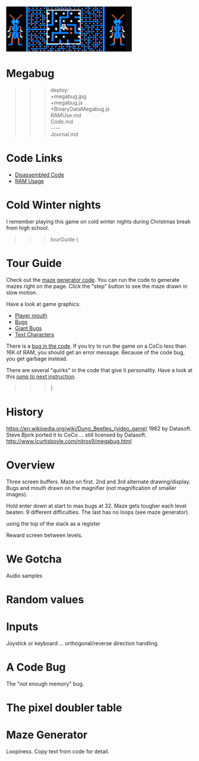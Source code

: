 ![Megabug](megabug.jpg)

# Megabug

>>> deploy:<br>
>>>   +megabug.jpg<br>
>>>   +megabug.js<br>
>>>   +BinaryDataMegabug.js<br>
>>>   RAMUse.md<br>
>>>   Code.md<br>
>>>   ----<br>
>>>   Journal.md<br>

# Code Links

* [Disassembled Code](Code.md)
* [RAM Usage](RAMUse.md)

# Cold Winter nights

I remember playing this game on cold winter nights during Christmas break from high school.

>>> tourGuide {

# Tour Guide
Check out the [maze generator code](Code.md#draw-the-maze). You can run the code to generate mazes right on the page. Click the "step" button to see the maze drawn in slow motion.

Have a look at game graphics: 
  * [Player mouth](Code.md#player-graphics)
  * [Bugs](Code.md#bug-graphics)
  * [Giant Bugs](Code.md#giant-bug-graphics)
  * [Text Characters](Code.md#character-graphics)

There is a [bug in the code](Code.md#code-bug). If you try to run the game on a CoCo less than 16K of RAM, you should
get an error message. Because of the code bug, you get garbage instead.

There are several "quirks" in the code that give it personality. Have a look at this [jump to next instruction](Code.md#quirks).
>>> }

# History
https://en.wikipedia.org/wiki/Dung_Beetles_(video_game)
1982 by Datasoft. Steve Bjork ported it to CoCo ... still licensed by Datasoft.
http://www.lcurtisboyle.com/nitros9/megabug.html

# Overview

Three screen buffers. Maze on first. 2nd and 3rd alternate drawing/display. Bugs and mouth
drawn on the magnifier (not magnification of smaller images).

Hold enter down at start to max bugs at 32. Maze gets tougher each level beaten. 9 different
difficulties. The last has no loops (see maze generator).

using the top of the stack as a register

Reward screen between levels.

# We Gotcha
Audio samples

# Random values

# Inputs

Joystick or keyboard ... orthogonal/reverse direction handling.

# A Code Bug

The "not enough memory" bug.

# The pixel doubler table

# Maze Generator
Loopiness. Copy text from code for detail.


